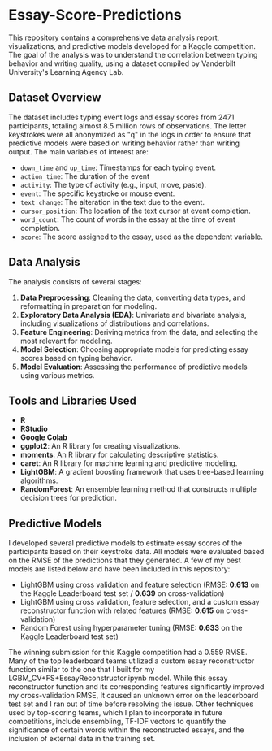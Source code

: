 # Essay-Score-Predictions

This repository contains a comprehensive data analysis report, visualizations, and predictive models developed for a Kaggle competition. The goal of the analysis was to understand the correlation between typing behavior and writing quality, using a dataset compiled by Vanderbilt University's Learning Agency Lab.

## Dataset Overview

The dataset includes typing event logs and essay scores from 2471 participants, totaling almost 8.5 million rows of observations. The letter keystrokes were all anonymized as "q" in the logs in order to ensure that predictive models were based on writing behavior rather than writing output. The main variables of interest are:

- `down_time` and `up_time`: Timestamps for each typing event.
- `action_time`: The duration of the event
- `activity`: The type of activity (e.g., input, move, paste).
- `event`: The specific keystroke or mouse event.
- `text_change`: The alteration in the text due to the event.
- `cursor_position`: The location of the text cursor at event completion.
- `word_count`: The count of words in the essay at the time of event completion.
- `score`: The score assigned to the essay, used as the dependent variable.

## Data Analysis

The analysis consists of several stages:

1. **Data Preprocessing**: Cleaning the data, converting data types, and reformatting in preparation for modeling.
2. **Exploratory Data Analysis (EDA)**: Univariate and bivariate analysis, including visualizations of distributions and correlations.
3. **Feature Engineering**: Deriving metrics from the data, and selecting the most relevant for modeling.
4. **Model Selection**: Choosing appropriate models for predicting essay scores based on typing behavior.
5. **Model Evaluation**: Assessing the performance of predictive models using various metrics.

## Tools and Libraries Used

- **R**
- **RStudio**
- **Google Colab**
- **ggplot2**: An R library for creating visualizations.
- **moments**: An R library for calculating descriptive statistics.
- **caret**: An R library for machine learning and predictive modeling.
- **LightGBM**: A gradient boosting framework that uses tree-based learning algorithms.
- **RandomForest**: An ensemble learning method that constructs multiple decision trees for prediction.

## Predictive Models

I developed several predictive models to estimate essay scores of the participants based on their keystroke data. All models were evaluated based on the RMSE of the predictions that they generated. A few of my best models are listed below and have been included in this repository:

- LightGBM using cross validation and feature selection (RMSE: **0.613** on the Kaggle Leaderboard test set / **0.639** on cross-validation)
- LightGBM using cross validation, feature selection, and a custom essay reconstructor function with related features (RMSE: **0.615** on cross-validation)
- Random Forest using hyperparameter tuning (RMSE: **0.633** on the Kaggle Leaderboard test set)

The winning submission for this Kaggle competition had a 0.559 RMSE. Many of the top leaderboard teams utilized a custom essay reconstructor function similar to the one that I built for my LGBM_CV+FS+EssayReconstructor.ipynb model. While this essay reconstructor function and its corresponding features significantly improved my cross-validation RMSE, It caused an unknown error on the leaderboard test set and I ran out of time before resolving the issue. Other techniques used by top-scoring teams, which I plan to incorporate in future competitions, include ensembling, TF-IDF vectors to quantify the significance of certain words within the reconstructed essays, and the inclusion of external data in the training set. 
